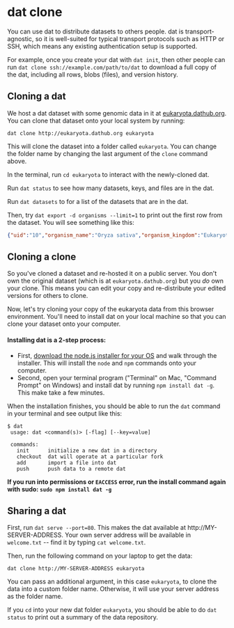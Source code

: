 # dat clone

You can use dat to distribute datasets to others people. dat is transport-agnostic, so it is well-suited for typical transport protocols such as HTTP or SSH, which means any existing authentication setup is supported.

For example, once you create your dat with `dat init`, then other people can run `dat clone ssh://example.com/path/to/dat` to download a full copy of the dat, including all rows, blobs (files), and version history.

## Cloning a dat

We host a dat dataset with some genomic data in it at <a href="http://eukaryota.dathub.org/" target="_blank">eukaryota.dathub.org</a>. You can clone that dataset onto your local system by running:

```
dat clone http://eukaryota.dathub.org eukaryota
```

This will clone the dataset into a folder called `eukaryota`. You can change the folder name by changing the last argument of the `clone` command above.

In the terminal, run `cd eukaryota` to interact with the newly-cloned dat.

Run `dat status` to see how many datasets, keys, and files are in the dat.

Run `dat datasets` to for a list of the datasets that are in the dat.

Then, try `dat export -d organisms --limit=1` to print out the first row from the dataset. You will see something like this:

```json
{"uid":"10","organism_name":"Oryza sativa","organism_kingdom":"Eukaryota","organism_group":"","organism_subgroup":"Land Plants","defline":"Oryza sativa overview","projectid":9512,"project_accession":"PRJNA9512","status":"Complete","number_of_chromosomes":"12","number_of_plasmids":"1","number_of_organelles":"2","assembly_name":"Build 4.0","assembly_accession":"GCA_000005425.2","assemblyid":313038,"create_date":"2002/04/04 00:00","options":"","weight":385,"chromosome_assemblies":"5","scaffold_assemblies":"1","sra_genomes":"0","taxid":4530}
```

## Cloning a clone

So you've cloned a dataset and re-hosted it on a public server. You don't own the original dataset (which is at `eukaryota.dathub.org`) but you *do* own your clone. This means you can edit your copy and re-distribute your edited versions for others to clone.

Now, let's try cloning your copy of the eukaryota data from this browser environment. You'll need to install dat on your local machine so that you can clone your dataset onto your computer.

#### Installing dat is a 2-step process:

- First, <a href="http://nodejs.org" target="_blank">download the node.js installer for your OS</a> and walk through the installer. This will install the `node` and `npm` commands onto your computer.
- Second, open your terminal program ("Terminal" on Mac, "Command Prompt" on Windows) and install dat by running `npm install dat -g`. This make take a few minutes.

When the installation finishes, you should be able to run the `dat` command in your terminal and see output like this:
```
$ dat
 usage: dat <command(s)> [-flag] [--key=value]

 commands:
   init      initialize a new dat in a directory
   checkout  dat will operate at a particular fork
   add       import a file into dat
   push      push data to a remote dat
 ```

**If you run into permissions or `EACCESS` error, run the install command again with sudo: `sudo npm install dat -g`**


## Sharing a dat

First, run `dat serve --port=80`. This makes the dat available at http://MY-SERVER-ADDRESS. Your own server address will be available in `welcome.txt` -- find it by typing `cat welcome.txt`.

Then, run the following command on your laptop to get the data:

```
dat clone http://MY-SERVER-ADDRESS eukaryota
```

You can pass an additional argument, in this case `eukaryota`, to clone the data into a custom folder name. Otherwise, it will use your server address as the folder name.

If you `cd` into your new dat folder `eukaryota`, you should be able to do `dat status` to print out a summary of the data repository.
